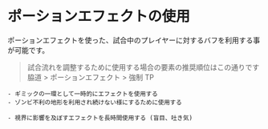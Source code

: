 # ポーションエフェクトの使用

ポーションエフェクトを使った、試合中のプレイヤーに対するバフを利用する事が可能です。

> 試合流れを調整するために使用する場合の要素の推奨順位はこの通りです
> 脇道 > ポーションエフェクト > 強制 TP

```admonish success title= "推奨例"
- ギミックの一環として一時的にエフェクトを使用する
- ゾンビ不利の地形を利用され続けない様にするために使用する
```

```admonish failure title= "非推奨例"
- 視界に影響を及ぼすエフェクトを長時間使用する (盲目、吐き気)
```
